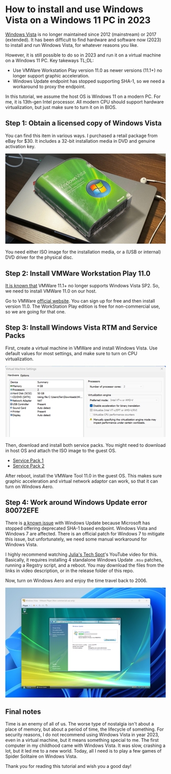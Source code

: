 # How to install and use Windows Vista on a Windows 11 PC in 2023

[Windows Vista](https://en.wikipedia.org/wiki/Windows_Vista) is no longer maintained since 2012 (mainstream) or 2017 (extended). It has been difficult to find hardware and software now (2023) to install and run Windows Vista, for whatever reasons you like.

However, it is still possible to do so in 2023 and run it on a virtual machine on a Windows 11 PC. Key takeways TL;DL:
- Use VMWare Workstation Play version 11.0 as newer versions (11.1+) no longer support graphic acceleration.
- Windows Update endpoint has stopped supporting SHA-1, so we need a workaround to proxy the endpoint.

In this tutorial, we assume the host OS is Windows 11 on a modern PC. For me, it is 13th-gen Intel processor. All modern CPU should support hardware virtualization, but just make sure to turn it on in BIOS.

## Step 1: Obtain a licensed copy of Windows Vista

You can find this item in various ways. I purchased a retail package from eBay for $30. It includes a 32-bit installation media in DVD and genuine activation key.

![](https://github.com/goldsail/install-windows-vista-in-2023/blob/main/Media.jpeg)

You need either ISO image for the installation media, or a (USB or internal) DVD driver for the physical disc.

## Step 2: Install VMWare Workstation Play 11.0

[It is known that](https://kb.vmware.com/s/article/75163) VMWare 11.1+ no longer supports Windows Vista SP2. So, we need to install VMWare 11.0 on our host.

Go to VMWare [official website](https://customerconnect.vmware.com/downloads/details?downloadGroup=WKST-1100-WIN&productId=462). You can sign up for free and then install version 11.0. The WorkStation Play edition is free for non-commercial use, so we are going for that one.

## Step 3: Install Windows Vista RTM and Service Packs

First, create a virtual machine in VMWare and install Windows Vista. Use default values for most settings, and make sure to turn on CPU virtualization.

![](https://github.com/goldsail/install-windows-vista-in-2023/blob/main/CPU_settings.png)

Then, download and install both service packs. You might need to download in host OS and attach the ISO image to the guest OS.
- [Service Pack 1](https://www.microsoft.com/en-us/download/details.aspx?id=13158)
- [Service Pack 2](https://www.microsoft.com/en-us/download/details.aspx?id=5104)

After reboot, install the VMWare Tool 11.0 in the guest OS. This makes sure graphic acceleration and virtual network adaptor can work, so that it can turn on Windows Aero.

## Step 4: Work around Windows Update error 80072EFE

There is [a known issue](https://support.microsoft.com/en-us/topic/windows-update-sha-1-based-endpoints-discontinued-for-older-windows-devices-10b58bd9-5ba2-b23d-498b-139ce5c709af) with Windows Update because Microsoft has stopped offering deprecated SHA-1 based endpoint. Windows Vista and Windows 7 are affected. There is an official patch for Windows 7 to mitigate this issue, but unfortunately, we need some manual workaround for Windows Vista.

I highly recommend watching [Julia's Tech Spot](https://www.youtube.com/watch?v=6Thnymnrf18)'s YouTube video for this. Basically, it requires installing 4 standalone Windows Update `.msu` patches, running a Regstry script, and a reboot. You may download the files from the links in video description, or in the release folder of this repo.

Now, turn on Windows Aero and enjoy the time travel back to 2006.

![](https://github.com/goldsail/install-windows-vista-in-2023/blob/main/Screenshot.png)

## Final notes

Time is an enemy of all of us. The worse type of nostalgia isn't about a place of memory, but about a period of time, the lifecycle of something. For security reasons, I do not recommend using Windows Vista in year 2023, even in a virtual machine, but it means something special to me. The first computer in my childhood came with Windows Vista. It was slow, crashing a lot, but it led me to a new world. Today, all I need is to play a few games of Spider Solitaire on Windows Vista.

Thank you for reading this tutorial and wish you a good day!
